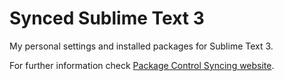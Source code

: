 # Synced Sublime Text 3

My personal settings and installed packages for Sublime Text 3.

For further information check [Package Control Syncing website](https://packagecontrol.io/docs/syncing).
